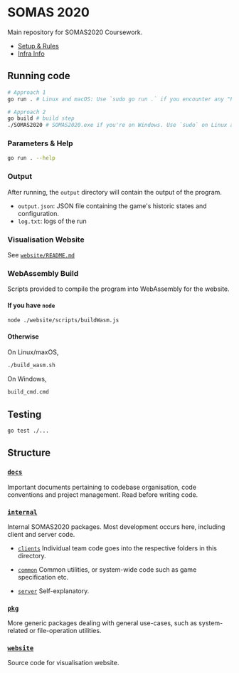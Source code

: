 # SOMAS 2020

Main repository for SOMAS2020 Coursework.

- [Setup & Rules](./docs/SETUP.md)
- [Infra Info](./docs/INFRA.md)

## Running code
```bash
# Approach 1
go run . # Linux and macOS: Use `sudo go run .` if you encounter any "Permission denied" errors.

# Approach 2
go build # build step
./SOMAS2020 # SOMAS2020.exe if you're on Windows. Use `sudo` on Linux and macOS as Approach 1 if required.
```

### Parameters & Help
```bash
go run . --help
```

### Output
After running, the `output` directory will contain the output of the program.
- `output.json`: JSON file containing the game's historic states and configuration.
- `log.txt`: logs of the run

### Visualisation Website
See [`website/README.md`](website/README.md)

### WebAssembly Build

Scripts provided to compile the program into WebAssembly for the website.

#### If you have `node`
```bash
node ./website/scripts/buildWasm.js
```

#### Otherwise

On Linux/maxOS,
```bash
./build_wasm.sh
```

On Windows,
```bash
build_cmd.cmd
```

## Testing
```bash
go test ./...
```

## Structure

### [`docs`](docs)
Important documents pertaining to codebase organisation, code conventions and project management. Read before writing code.

### [`internal`](internal)
Internal SOMAS2020 packages. Most development occurs here, including client and server code.

- [`clients`](internal/clients)
Individual team code goes into the respective folders in this directory.

- [`common`](internal/common)
Common utilities, or system-wide code such as game specification etc.

- [`server`](internal/server)
Self-explanatory.

### [`pkg`](pkg)
More generic packages dealing with general use-cases, such as system-related or file-operation utilities.

### [`website`](website)
Source code for visualisation website.
